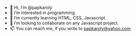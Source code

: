 - 👋 Hi, I’m @papkaroly
- 👀 I’m interested in programming.
- 🌱 I’m currently learning HTML, CSS, Javascript. 
- 💞️ I’m looking to collaborate on any Javascript project.
- 📫 You can reach me, if you write to papkaroly@yahoo.com

<!---
papkaroly/papkaroly is a ✨ special ✨ repository because its `README.md` (this file) appears on your GitHub profile.
You can click the Preview link to take a look at your changes.
--->
